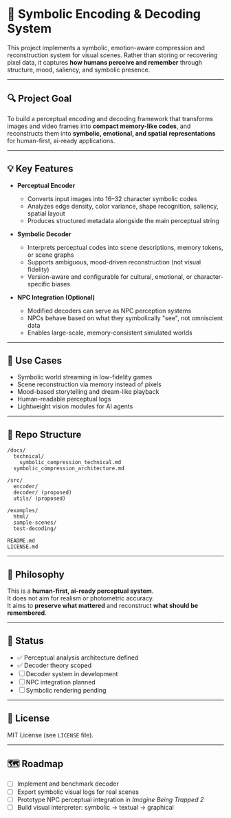 # 🧠 Symbolic Encoding & Decoding System

This project implements a symbolic, emotion-aware compression and reconstruction system for visual scenes. Rather than storing or recovering pixel data, it captures **how humans perceive and remember** through structure, mood, saliency, and symbolic presence.

---

## 🔍 Project Goal

To build a perceptual encoding and decoding framework that transforms images and video frames into **compact memory-like codes**, and reconstructs them into **symbolic, emotional, and spatial representations** for human-first, ai-ready applications.

---

## 💡 Key Features

- **Perceptual Encoder**
  - Converts input images into 16–32 character symbolic codes
  - Analyzes edge density, color variance, shape recognition, saliency, spatial layout
  - Produces structured metadata alongside the main perceptual string

- **Symbolic Decoder**
  - Interprets perceptual codes into scene descriptions, memory tokens, or scene graphs
  - Supports ambiguous, mood-driven reconstruction (not visual fidelity)
  - Version-aware and configurable for cultural, emotional, or character-specific biases

- **NPC Integration (Optional)**
  - Modified decoders can serve as NPC perception systems
  - NPCs behave based on what they symbolically "see", not omniscient data
  - Enables large-scale, memory-consistent simulated worlds

---

## 🧠 Use Cases

- Symbolic world streaming in low-fidelity games  
- Scene reconstruction via memory instead of pixels  
- Mood-based storytelling and dream-like playback  
- Human-readable perceptual logs  
- Lightweight vision modules for AI agents  

---

## 📁 Repo Structure

```
/docs/
  technical/
    symbolic_compression_technical.md
  symbolic_compression_architecture.md

/src/
  encoder/
  decoder/ (proposed)
  utils/ (proposed)

/examples/
  html/
  sample-scenes/
  test-decoding/

README.md
LICENSE.md
```

---

## 📜 Philosophy

This is a **human-first, ai-ready perceptual system**.  
It does not aim for realism or photometric accuracy.  
It aims to **preserve what mattered** and reconstruct **what should be remembered**.

---

## 🧪 Status

- ✅ Perceptual analysis architecture defined  
- ✅ Decoder theory scoped  
- ☐ Decoder system in development  
- ☐ NPC integration planned  
- ☐ Symbolic rendering pending  

---

## 🧷 License

MIT License (see `LICENSE` file).

---

## 🗺️ Roadmap

- [ ] Implement and benchmark decoder
- [ ] Export symbolic visual logs for real scenes
- [ ] Prototype NPC perceptual integration in *Imagine Being Trapped 2*
- [ ] Build visual interpreter: symbolic → textual → graphical
